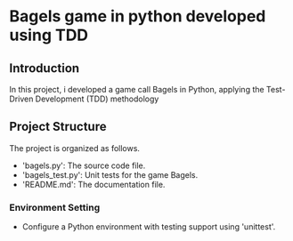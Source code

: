 # Bagels game in python developed using TDD

## Introduction

In this project, i developed a game call Bagels in Python, applying the Test-Driven Development (TDD) methodology

## Project Structure

The project is organized as follows.

- 'bagels.py': The source code file.
- 'bagels_test.py': Unit tests for the game Bagels.
- 'README.md': The documentation file.

### Environment Setting

- Configure a Python environment with testing support using 'unittest'.